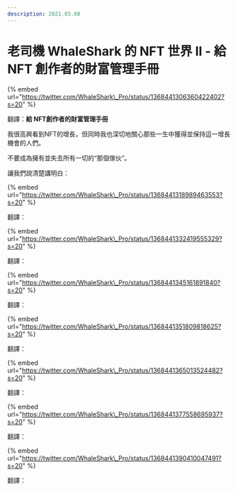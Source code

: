 ```yaml
---
description: 2021.03.08
---
```


# 老司機 WhaleShark 的 NFT 世界 II - 給 NFT 創作者的財富管理手冊

{% embed url="https://twitter.com/WhaleShark\_Pro/status/1368441306360422402?s=20" %}

翻譯：**給 NFT創作者的財富管理手冊**

我很高興看到NFT的增長，但同時我也深切地關心那些一生中獲得並保持這一增長機會的人們。

不要成為擁有並失去所有一切的“那個傢伙”。

讓我們說清楚講明白：

{% embed url="https://twitter.com/WhaleShark\_Pro/status/1368441318989463553?s=20" %}

翻譯：

{% embed url="https://twitter.com/WhaleShark\_Pro/status/1368441332419555329?s=20" %}

翻譯：

{% embed url="https://twitter.com/WhaleShark\_Pro/status/1368441345161891840?s=20" %}

翻譯：

{% embed url="https://twitter.com/WhaleShark\_Pro/status/1368441351809818625?s=20" %}

翻譯：

{% embed url="https://twitter.com/WhaleShark\_Pro/status/1368441365013524482?s=20" %}

翻譯：

{% embed url="https://twitter.com/WhaleShark\_Pro/status/1368441377558695937?s=20" %}

翻譯：

{% embed url="https://twitter.com/WhaleShark\_Pro/status/1368441390410047491?s=20" %}

翻譯：

